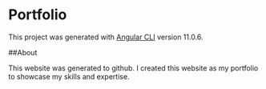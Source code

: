 # Portfolio

This project was generated with [Angular CLI](https://github.com/angular/angular-cli) version 11.0.6.

##About

This website was generated to github. I created this website as my portfolio to showcase my skills and expertise.
